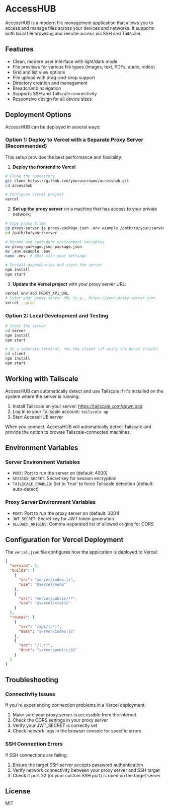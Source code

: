 # AccessHUB

AccessHUB is a modern file management application that allows you to access and manage files across your devices and networks. It supports both local file browsing and remote access via SSH and Tailscale.

## Features

- Clean, modern user interface with light/dark mode
- File previews for various file types (images, text, PDFs, audio, video)
- Grid and list view options
- File upload with drag-and-drop support
- Directory creation and management
- Breadcrumb navigation
- Supports SSH and Tailscale connectivity
- Responsive design for all device sizes

## Deployment Options

AccessHUB can be deployed in several ways:

### Option 1: Deploy to Vercel with a Separate Proxy Server (Recommended)

This setup provides the best performance and flexibility:

1. **Deploy the frontend to Vercel**

```bash
# Clone the repository
git clone https://github.com/yourusername/accesshub.git
cd accesshub

# Configure Vercel project
vercel
```

2. **Set up the proxy server** on a machine that has access to your private network:

```bash
# Copy proxy files
cp proxy-server.js proxy-package.json .env.example /path/to/your/server/
cd /path/to/your/server

# Rename and configure environment variables
mv proxy-package.json package.json
mv .env.example .env
nano .env  # Edit with your settings

# Install dependencies and start the server
npm install
npm start
```

3. **Update the Vercel project** with your proxy server URL:

```bash
vercel env add PROXY_API_URL
# Enter your proxy server URL (e.g., https://your-proxy-server.com)
vercel --prod
```

### Option 2: Local Development and Testing

```bash
# Start the server
cd server
npm install
npm start

# In a separate terminal, run the client (if using the React client)
cd client
npm install
npm start
```

## Working with Tailscale

AccessHUB can automatically detect and use Tailscale if it's installed on the system where the server is running:

1. Install Tailscale on your server: https://tailscale.com/download
2. Log in to your Tailscale account: `tailscale up`
3. Start AccessHUB server

When you connect, AccessHUB will automatically detect Tailscale and provide the option to browse Tailscale-connected machines.

## Environment Variables

### Server Environment Variables

- `PORT`: Port to run the server on (default: 4000)
- `SESSION_SECRET`: Secret key for session encryption
- `TAILSCALE_ENABLED`: Set to 'true' to force Tailscale detection (default: auto-detect)

### Proxy Server Environment Variables

- `PORT`: Port to run the proxy server on (default: 3001)
- `JWT_SECRET`: Secret key for JWT token generation
- `ALLOWED_ORIGINS`: Comma-separated list of allowed origins for CORS

## Configuration for Vercel Deployment

The `vercel.json` file configures how the application is deployed to Vercel:

```json
{
  "version": 2,
  "builds": [
    {
      "src": "server/index.js",
      "use": "@vercel/node"
    },
    {
      "src": "server/public/**",
      "use": "@vercel/static"
    }
  ],
  "routes": [
    {
      "src": "/api/(.*)",
      "dest": "server/index.js"
    },
    {
      "src": "/(.*)",
      "dest": "server/public/$1"
    }
  ]
}
```

## Troubleshooting

### Connectivity Issues

If you're experiencing connection problems in a Vercel deployment:

1. Make sure your proxy server is accessible from the internet
2. Check the CORS settings in your proxy server
3. Verify your JWT_SECRET is correctly set
4. Check network logs in the browser console for specific errors

### SSH Connection Errors

If SSH connections are failing:

1. Ensure the target SSH server accepts password authentication
2. Verify network connectivity between your proxy server and SSH target
3. Check if port 22 (or your custom SSH port) is open on the target server

## License

MIT 